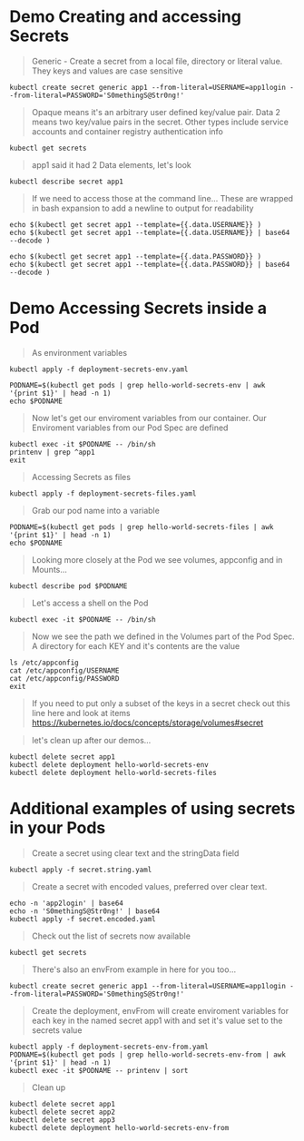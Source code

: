 # Demo Creating and accessing Secrets

> Generic - Create a secret from a local file, directory or literal value.
> They keys and values are case sensitive

```shell
kubectl create secret generic app1 --from-literal=USERNAME=app1login --from-literal=PASSWORD='S0methingS@Str0ng!'
```


> Opaque means it's an arbitrary user defined key/value pair. Data 2 means two key/value pairs in the secret.
Other types include service accounts and container registry authentication info

```shell
kubectl get secrets
```

> app1 said it had 2 Data elements, let's look

```shell
kubectl describe secret app1
```

> If we need to access those at the command line...
These are wrapped in bash expansion to add a newline to output for readability

```shell
echo $(kubectl get secret app1 --template={{.data.USERNAME}} )
echo $(kubectl get secret app1 --template={{.data.USERNAME}} | base64 --decode )

echo $(kubectl get secret app1 --template={{.data.PASSWORD}} )
echo $(kubectl get secret app1 --template={{.data.PASSWORD}} | base64 --decode )
```



# Demo Accessing Secrets inside a Pod

> As environment variables

```shell
kubectl apply -f deployment-secrets-env.yaml
```

```shell
PODNAME=$(kubectl get pods | grep hello-world-secrets-env | awk '{print $1}' | head -n 1)
echo $PODNAME
```

> Now let's get our enviroment variables from our container.
Our Enviroment variables from our Pod Spec are defined

```shell
kubectl exec -it $PODNAME -- /bin/sh
printenv | grep ^app1
exit
```

> Accessing Secrets as files

```shell
kubectl apply -f deployment-secrets-files.yaml
```

> Grab our pod name into a variable

```shell
PODNAME=$(kubectl get pods | grep hello-world-secrets-files | awk '{print $1}' | head -n 1)
echo $PODNAME
```

> Looking more closely at the Pod we see volumes, appconfig and in Mounts...

```shell
kubectl describe pod $PODNAME
```

> Let's access a shell on the Pod

```shell
kubectl exec -it $PODNAME -- /bin/sh
```

> Now we see the path we defined in the Volumes part of the Pod Spec.
A directory for each KEY and it's contents are the value

```shell
ls /etc/appconfig
cat /etc/appconfig/USERNAME
cat /etc/appconfig/PASSWORD
exit
```

> If you need to put only a subset of the keys in a secret check out this line here and look at items
https://kubernetes.io/docs/concepts/storage/volumes#secret


> let's clean up after our demos...

```shell
kubectl delete secret app1
kubectl delete deployment hello-world-secrets-env
kubectl delete deployment hello-world-secrets-files
```


# Additional examples of using secrets in your Pods

> Create a secret using clear text and the stringData field

```shell
kubectl apply -f secret.string.yaml
```

> Create a secret with encoded values, preferred over clear text.

```shell
echo -n 'app2login' | base64
echo -n 'S0methingS@Str0ng!' | base64
kubectl apply -f secret.encoded.yaml
```

> Check out the list of secrets now available 

```shell
kubectl get secrets
```

> There's also an envFrom example in here for you too...

```shell
kubectl create secret generic app1 --from-literal=USERNAME=app1login --from-literal=PASSWORD='S0methingS@Str0ng!'
```

> Create the deployment, envFrom will create  enviroment variables for each key in the named secret app1 with and set it's value set to the secrets value

```shell
kubectl apply -f deployment-secrets-env-from.yaml
PODNAME=$(kubectl get pods | grep hello-world-secrets-env-from | awk '{print $1}' | head -n 1)
kubectl exec -it $PODNAME -- printenv | sort
```

> Clean up

```shell
kubectl delete secret app1
kubectl delete secret app2
kubectl delete secret app3
kubectl delete deployment hello-world-secrets-env-from
```
